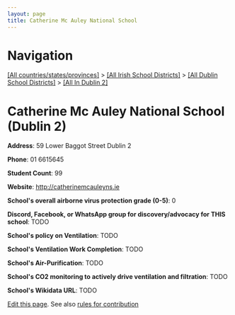 ```yaml
---
layout: page
title: Catherine Mc Auley National School
---
```

# Navigation

[[All countries/states/provinces]](../../../..) > [[All Irish School Districts]](../../..) > [[All Dublin School Districts]](../..) > [[All In Dublin 2]](..)

# Catherine Mc Auley National School (Dublin 2)

**Address**: 59 Lower Baggot Street Dublin 2

**Phone**: 01 6615645

**Student Count**: 99

**Website**: <http://catherinemcauleyns.ie>

**School's overall airborne virus protection grade (0-5)**: 0

**Discord, Facebook, or WhatsApp group for discovery/advocacy for THIS school**: TODO

**School's policy on Ventilation**: TODO

**School's Ventilation Work Completion**: TODO

**School's Air-Purification**: TODO

**School's CO2 monitoring to actively drive ventilation and filtration**: TODO

**School's Wikidata URL**: TODO


[Edit this page](https://github.com/ventilate-schools/Ireland/edit/main/./Dublin_2/Catherine_Mc_Auley_National_School.md). See also [rules for contribution](../../../contribution-rules/)